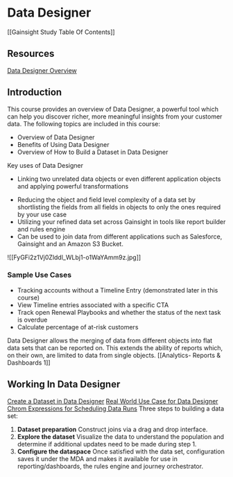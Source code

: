 # Data Designer 

[[Gainsight Study Table Of Contents]]

## Resources
[Data Designer Overview](https://support.gainsight.com/Gainsight_NXT/Data_Designer/About/Data_Designer_Overview)

## Introduction 
This course provides an overview of Data Designer, a powerful tool which can help you discover richer, more meaningful insights from your customer data. The following topics are included in this course:

- Overview of Data Designer
- Benefits of Using Data Designer
- Overview of How to Build a Dataset in Data Designer

Key uses of Data Designer
- Linking two unrelated data objects or even different application objects and applying powerful transformations
* Reducing the object and field level complexity of a data set by shortlisting the fields from all fields in objects to only the ones required by your use case
* Utilizing your refined data set across Gainsight in tools like report builder and rules engine
* Can be used to join data from different applications such as Salesforce, Gainsight and an Amazon S3 Bucket. 

![[FyGFi2z1Vj0Zlddl_WLbj1-o1WaYAmm9z.jpg]]

### Sample Use Cases 
- Tracking accounts without a Timeline Entry (demonstrated later in this course)
- View Timeline entries associated with a specific CTA
- Track open Renewal Playbooks and whether the status of the next task is overdue
- Calculate percentage of at-risk customers

Data Designer allows the merging of data from different objects into flat data sets that can be reported on. This extends the ability of reports which, on their own, are limited to data from single objects. [[Analytics- Reports & Dashboards 1]]


## Working In Data Designer 
[Create a Dataset in Data Designer](https://support.gainsight.com/Gainsight_NXT/Data_Designer/Admin_Guides/Create_Datasets_in_Data_Designer)
[Real World Use Case for Data Designer](https://community.gainsight.com/reports-dashboards-9/data-designer-use-case-tracking-accounts-without-a-timeline-entry-37600)
[Chrom Expressions for Scheduling Data Runs](https://support.gainsight.com/Gainsight_NXT/Data_Designer/Admin_Guides/Cron_Expression_for_Advanced_Scheduler_in_Data_Designer)
Three steps to building a data set: 
1. **Dataset preparation** Construct joins via a drag and drop interface.  
2. **Explore the dataset** Visualize the data to understand the population and determine if additional updates need to be made during step 1. 
3. **Configure the dataspace** Once satisfied with the data set, configuration saves it under the MDA and makes it available for use in reporting/dashboards, the rules engine and journey orchestrator. 


   